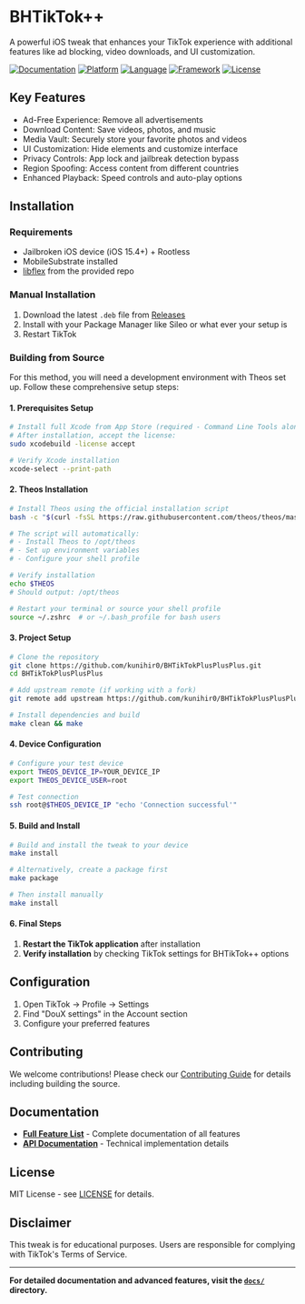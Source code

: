 # BHTikTok++

A powerful iOS tweak that enhances your TikTok experience with additional features like ad blocking, video downloads, and UI customization.

[![Documentation](https://img.shields.io/badge/docs-comprehensive-blue.svg)](docs/)
[![Platform](https://img.shields.io/badge/platform-iOS-lightgrey.svg)](https://developer.apple.com/ios/)
[![Language](https://img.shields.io/badge/language-Objective--C-orange.svg)](https://developer.apple.com/library/archive/documentation/Cocoa/Conceptual/ProgrammingWithObjectiveC/Introduction/Introduction.html)
[![Framework](https://img.shields.io/badge/framework-Theos-red.svg)](https://theos.dev/)
[![License](https://img.shields.io/badge/license-MIT-green.svg)](LICENSE)

## Key Features

- Ad-Free Experience: Remove all advertisements
- Download Content: Save videos, photos, and music
- Media Vault: Securely store your favorite photos and videos
- UI Customization: Hide elements and customize interface
- Privacy Controls: App lock and jailbreak detection bypass
- Region Spoofing: Access content from different countries
- Enhanced Playback: Speed controls and auto-play options

## Installation

### Requirements
- Jailbroken iOS device (iOS 15.4+) + Rootless
- MobileSubstrate installed
- [libflex](https://alias20.gitlab.io/apt/) from the provided repo

### Manual Installation
1. Download the latest `.deb` file from [Releases](../../releases)
2. Install with your Package Manager like Sileo or what ever your setup is
3. Restart TikTok

### Building from Source

For this method, you will need a development environment with Theos set up. Follow these comprehensive setup steps:

#### 1. Prerequisites Setup

```bash
# Install full Xcode from App Store (required - Command Line Tools alone are insufficient)
# After installation, accept the license:
sudo xcodebuild -license accept

# Verify Xcode installation
xcode-select --print-path
```

#### 2. Theos Installation

```bash
# Install Theos using the official installation script
bash -c "$(curl -fsSL https://raw.githubusercontent.com/theos/theos/master/bin/install-theos)"

# The script will automatically:
# - Install Theos to /opt/theos
# - Set up environment variables
# - Configure your shell profile

# Verify installation
echo $THEOS
# Should output: /opt/theos

# Restart your terminal or source your shell profile
source ~/.zshrc  # or ~/.bash_profile for bash users
```

#### 3. Project Setup

```bash
# Clone the repository
git clone https://github.com/kunihir0/BHTikTokPlusPlusPlus.git
cd BHTikTokPlusPlusPlus

# Add upstream remote (if working with a fork)
git remote add upstream https://github.com/kunihir0/BHTikTokPlusPlusPlus.git

# Install dependencies and build
make clean && make
```

#### 4. Device Configuration

```bash
# Configure your test device
export THEOS_DEVICE_IP=YOUR_DEVICE_IP
export THEOS_DEVICE_USER=root

# Test connection
ssh root@$THEOS_DEVICE_IP "echo 'Connection successful'"
```

#### 5. Build and Install

```bash
# Build and install the tweak to your device
make install

# Alternatively, create a package first
make package

# Then install manually
make install
```

#### 6. Final Steps

1. **Restart the TikTok application** after installation
2. **Verify installation** by checking TikTok settings for BHTikTok++ options

## Configuration

1. Open TikTok → Profile → Settings
2. Find "DouX settings" in the Account section
3. Configure your preferred features

## Contributing

We welcome contributions! Please check our [Contributing Guide](CONTRIBUTING.md) for details including building the source.

## Documentation

- **[Full Feature List](docs/)** - Complete documentation of all features
- **[API Documentation](docs/core/)** - Technical implementation details

## License

MIT License - see [LICENSE](LICENSE) for details.

## Disclaimer

This tweak is for educational purposes. Users are responsible for complying with TikTok's Terms of Service.

---

**For detailed documentation and advanced features, visit the [`docs/`](docs/) directory.**